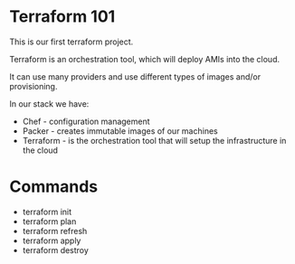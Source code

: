 # Terraform 101

This is our first terraform project.

Terraform is an orchestration tool, which will deploy AMIs into the cloud.

It can use many providers and use different types of images and/or provisioning.

In our stack we have:
- Chef - configuration management
- Packer - creates immutable images of our machines
- Terraform - is the orchestration tool that will setup the infrastructure in the cloud  

# Commands
- terraform init
- terraform plan
- terraform refresh
- terraform apply
- terraform destroy
